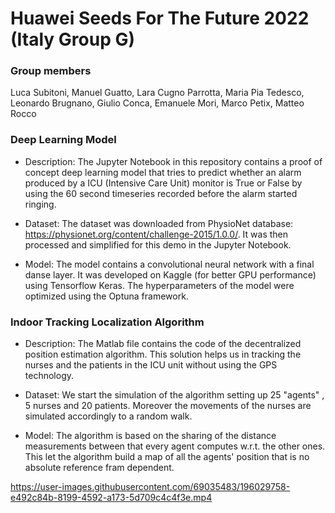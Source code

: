 # Huawei Seeds For The Future 2022 (Italy Group G)

### Group members 
Luca Subitoni, Manuel Guatto, Lara Cugno Parrotta, Maria Pia Tedesco, Leonardo Brugnano, Giulio Conca, Emanuele Mori, Marco Petix, Matteo Rocco

### Deep Learning Model

- Description: The Jupyter Notebook in this repository contains a proof of concept deep learning model that tries to predict whether an alarm produced by a ICU (Intensive Care Unit) monitor is True or False by using the 60 second timeseries recorded before the alarm started ringing.

- Dataset: The dataset was downloaded from PhysioNet database: https://physionet.org/content/challenge-2015/1.0.0/.
It was then processed and simplified for this demo in the Jupyter Notebook.

- Model: The model contains a convolutional neural network with a final danse layer. It was developed on Kaggle (for better GPU performance) using Tensorflow Keras. The hyperparameters of the model were optimized using the Optuna framework.

### Indoor Tracking Localization Algorithm

- Description: The Matlab file contains the code of the decentralized position estimation algorithm. This solution helps us in tracking the nurses and the patients in the ICU unit without using the GPS technology.

- Dataset: We start the simulation of the algorithm setting up 25 "agents" , 5 nurses and 20 patients. Moreover the movements of the nurses are simulated accordingly to a random walk.

- Model: The algorithm is based on the sharing of the distance measurements between that every agent computes w.r.t. the other ones. This let the algorithm build a map of all the agents' position that is no absolute reference fram dependent.


https://user-images.githubusercontent.com/69035483/196029758-e492c84b-8199-4592-a173-5d709c4c4f3e.mp4


